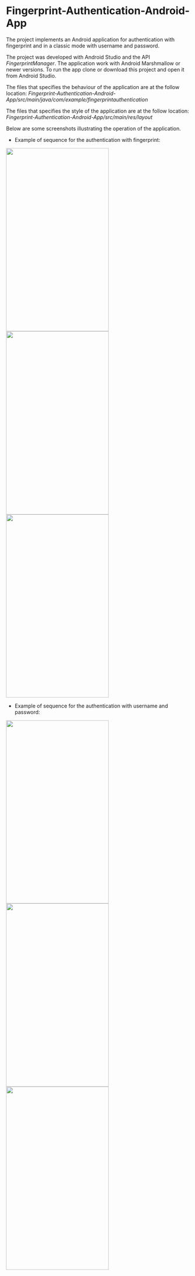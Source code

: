 # Fingerprint-Authentication-Android-App


The project implements an Android application for authentication with fingerprint and in a classic mode with username and password.

The project was developed with Android Studio and the API _FingerprintManager_. The application work with Android Marshmallow or newer versions. To run the app clone or download this project and open it from Android Studio.

The files that specifies the behaviour of the application are at the follow location: 
_Fingerprint-Authentication-Android-App/src/main/java/com/example/fingerprintauthentication_

The files that specifies the style of the application are at the follow location: 
_Fingerprint-Authentication-Android-App/src/main/res/layout_

Below are some screenshots illustrating the operation of the application.

- Example of sequence for the authentication with fingerprint:

<img src="https://user-images.githubusercontent.com/47114787/79024415-29c61100-7b83-11ea-92c1-16d591d5f548.jpg" width="280" height="500" align="left">

<img src="https://user-images.githubusercontent.com/47114787/79024814-5e869800-7b84-11ea-907e-599c07f4b675.jpg" width="280" height="500" align="left">

<img src="https://user-images.githubusercontent.com/47114787/79025152-406d6780-7b85-11ea-8ac8-71ceaf1b2711.jpg" width="280" height="500">

- Example of sequence for the authentication with username and password:

<img src="https://user-images.githubusercontent.com/47114787/79025463-1b2d2900-7b86-11ea-860e-4aa029199635.jpg" width="280" height="500" align="left">

<img src="https://user-images.githubusercontent.com/47114787/79025472-28e2ae80-7b86-11ea-9d29-e3287f51b061.jpg" width="280" height="500" align="left">

<img src="https://user-images.githubusercontent.com/47114787/79025152-406d6780-7b85-11ea-8ac8-71ceaf1b2711.jpg" width="280" height="500">

